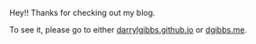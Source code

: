 Hey!! Thanks for checking out my blog.

To see it, please go to either [darrylgibbs.github.io](https://darrylgibbs.github.io) or [dgibbs.me](https://dgibbs.me).
